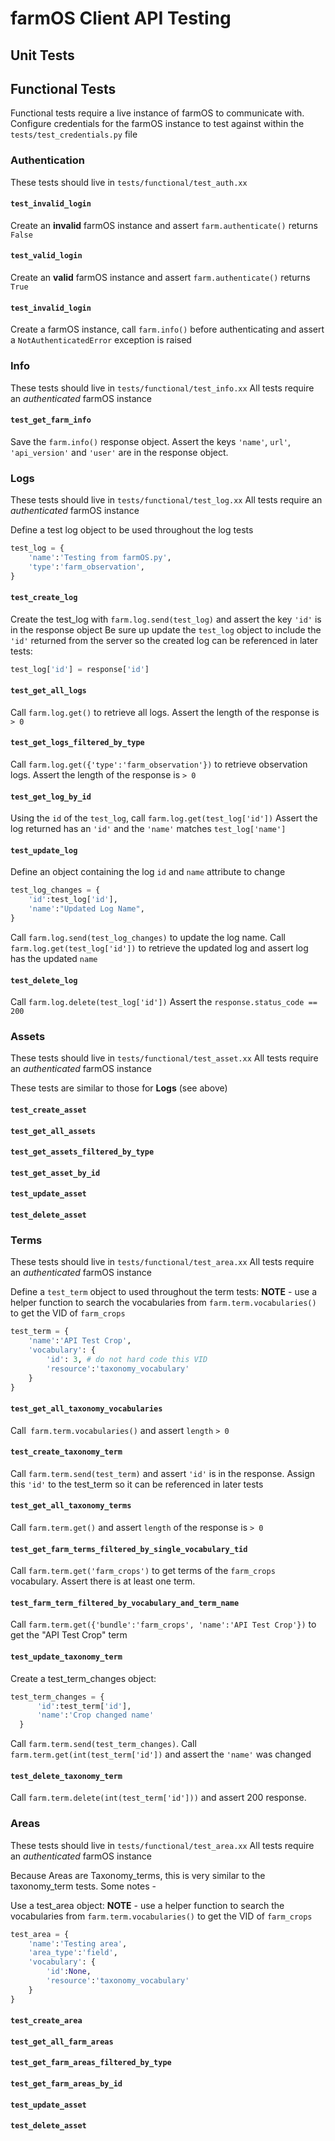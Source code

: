 
# farmOS Client API Testing

## Unit Tests

## Functional Tests

Functional tests require a live instance of farmOS to communicate with.
Configure credentials for the farmOS instance to test against within the `tests/test_credentials.py` file
### Authentication
These tests should live in `tests/functional/test_auth.xx`

#### `test_invalid_login`
Create an **invalid** farmOS instance and assert `farm.authenticate()` returns `False`

#### `test_valid_login`
Create an **valid** farmOS instance and assert `farm.authenticate()` returns `True`

#### `test_invalid_login`
Create a farmOS instance, call `farm.info()` before authenticating and assert a `NotAuthenticatedError` exception is raised

### Info
These tests should live in `tests/functional/test_info.xx`
All tests require an *authenticated* farmOS instance

#### `test_get_farm_info`
Save the `farm.info()` response object. Assert the keys `'name'`, `url'`, `'api_version'` and `'user'` are in the response object.

### Logs
These tests should live in `tests/functional/test_log.xx`
All tests require an *authenticated* farmOS instance

Define a test log object to be used throughout the log tests
```python
test_log = {
    'name':'Testing from farmOS.py',
    'type':'farm_observation',
}
```

#### `test_create_log`
Create the test_log with `farm.log.send(test_log)` and assert the key `'id'` is in the response object
Be sure up update the `test_log` object to include the `'id'` returned from the server so the created log can be referenced in later tests:
```python
test_log['id'] = response['id']
```

#### `test_get_all_logs`
Call `farm.log.get()` to retrieve all logs.
Assert the length of the response is `> 0`

#### `test_get_logs_filtered_by_type`
Call `farm.log.get({'type':'farm_observation'})` to retrieve observation logs.
Assert the length of the response is `> 0`

#### `test_get_log_by_id`
Using the `id` of the `test_log`, call `farm.log.get(test_log['id'])`
Assert the log returned has an `'id'` and the `'name'` matches `test_log['name']`

#### `test_update_log`
Define an object containing the log `id` and `name` attribute to change
```python
test_log_changes = {
    'id':test_log['id'],
    'name':"Updated Log Name",
}
```
Call `farm.log.send(test_log_changes)` to update the log name.
Call `farm.log.get(test_log['id'])` to retrieve the updated log and assert log has the updated `name`

#### `test_delete_log`
Call `farm.log.delete(test_log['id'])`
Assert the `response.status_code == 200`

### Assets
These tests should live in `tests/functional/test_asset.xx`
All tests require an *authenticated* farmOS instance

These tests are similar to those for **Logs** (see above)
#### `test_create_asset`
#### `test_get_all_assets`
#### `test_get_assets_filtered_by_type`
#### `test_get_asset_by_id`
#### `test_update_asset`
#### `test_delete_asset`

### Terms
These tests should live in `tests/functional/test_area.xx`
All tests require an *authenticated* farmOS instance

Define a `test_term` object to used throughout the term tests:
 **NOTE** - use a helper function to search the vocabularies from `farm.term.vocabularies()` to get the VID of `farm_crops`
```python
test_term = {
    'name':'API Test Crop',
    'vocabulary': {
        'id': 3, # do not hard code this VID
        'resource':'taxonomy_vocabulary'
    }
}
```


#### `test_get_all_taxonomy_vocabularies`
Call` farm.term.vocabularies()` and assert `length`  `> 0`

#### `test_create_taxonomy_term`
Call `farm.term.send(test_term)` and assert `'id'` is in the response.
Assign this `'id'` to the test_term so it can be referenced in later tests

#### `test_get_all_taxonomy_terms`
Call `farm.term.get()` and assert `length` of the response is `> 0`

#### `test_get_farm_terms_filtered_by_single_vocabulary_tid`
Call `farm.term.get('farm_crops')` to get terms of the `farm_crops` vocabulary. Assert there is at least one term.

#### `test_farm_term_filtered_by_vocabulary_and_term_name`
Call `farm.term.get({'bundle':'farm_crops', 'name':'API Test Crop'})` to get the "API Test Crop" term

#### `test_update_taxonomy_term`
Create a test_term_changes object:
```python
test_term_changes = {
      'id':test_term['id'],
      'name':'Crop changed name'
  }
```
Call `farm.term.send(test_term_changes)`.
Call `farm.term.get(int(test_term['id'])` and assert the `'name'` was changed


#### `test_delete_taxonomy_term`
Call `farm.term.delete(int(test_term['id']))` and assert 200 response.

### Areas
These tests should live in `tests/functional/test_area.xx`
All tests require an *authenticated* farmOS instance

Because Areas are Taxonomy_terms, this is very similar to the taxonomy_term tests. Some notes -

Use a test_area object:
**NOTE** - use a helper function to search the vocabularies from `farm.term.vocabularies()` to get the VID of `farm_crops`

```python
test_area = {
    'name':'Testing area',
    'area_type':'field',
    'vocabulary': {
        'id':None,
        'resource':'taxonomy_vocabulary'
    }
}
```

#### `test_create_area`
#### `test_get_all_farm_areas`
#### `test_get_farm_areas_filtered_by_type`
#### `test_get_farm_areas_by_id`
#### `test_update_asset`
#### `test_delete_asset`
